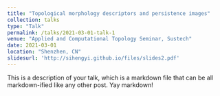 ```yaml
---
title: "Topological morphology descriptors and persistence images"
collection: talks
type: "Talk"
permalink: /talks/2021-03-01-talk-1
venue: "Applied and Computational Topology Seminar, Sustech"
date: 2021-03-01
location: "Shenzhen, CN"
slidesurl: 'http://sihengyi.github.io/files/slides2.pdf'
---
```


This is a description of your talk, which is a markdown file that can be all markdown-ified like any other post. Yay markdown!
